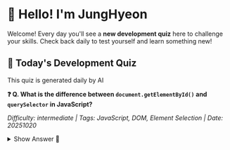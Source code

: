 # 👋 Hello! I'm JungHyeon

Welcome! Every day you'll see a **new development quiz** here to challenge your skills.
Check back daily to test yourself and learn something new!

## 🧩 Today's Development Quiz

This quiz is generated daily by AI

<!--START_SECTION:quiz-->

**❓ Q. What is the difference between `document.getElementById()` and `querySelector` in JavaScript?**

_Difficulty: intermediate | Tags: JavaScript, DOM, Element Selection | Date: 20251020_

<details>
<summary>Show Answer 👀</summary>

Both `document.getElementById()` and `querySelector` are methods used to select elements from the DOM, but they differ in their usage. `getElementById` returns a single element by its unique ID, while `querySelector` can be used to select a single element based on any valid CSS selector. It supports more complex queries and is generally considered more flexible and powerful for selecting elements.

</details>
<!--END_SECTION:quiz-->
